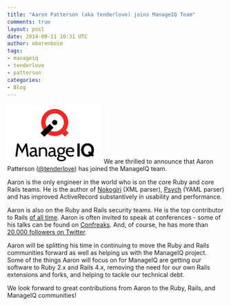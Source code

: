 ```yaml
---
title: "Aaron Patterson (aka tenderlove) joins ManageIQ Team"
comments: true
layout: post
date: 2014-09-11 10:31 UTC
author: obarenboim
tags:
- manageiq
- tenderlove
- patterson
categories:
- Blog
---
```

![](/images/blog/manageiq-vertical.png)
We are thrilled to announce that Aaron Patterson ([@tenderlove](http://twitter.com/tenderlove)) has joined the ManageIQ team.

Aaron is the only engineer in the world who is on the core Ruby and core Rails teams. He is the author of [Nokogiri](http://nokogiri.org/) (XML parser), [Psych](https://github.com/tenderlove/psych) (YAML parser) and has improved ActiveRecord substantively in usability and performance.

Aaron is also on the Ruby and Rails security teams. He is the top contributor to Rails [of all time](http://contributors.rubyonrails.org/contributors). Aaron is often invited to speak at conferences - some of his talks can be found on [Confreaks](http://www.confreaks.com/presenters/21-aaron-patterson). And, of course, he has more than [20,000 followers on Twitter](https://twitter.com/tenderlove).

Aaron will be splitting his time in continuing to move the Ruby and Rails communities forward as well as helping us with the ManageIQ project. Some of the things Aaron will focus on for ManageIQ are getting our software to Ruby 2.x and Rails 4.x, removing the need for our own Rails extensions and forks, and helping to tackle our technical debt.

We look forward to great contributions from Aaron to the Ruby, Rails, and ManageIQ communities!